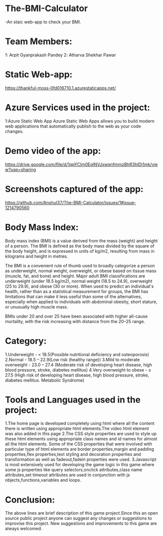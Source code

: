 # The-BMI-Calculator
-An staic web-app to check your BMI.
# Team Members:
1: Arpit Gyanprakash Pandey 
2: Atharva Shekhar Pawar 
# Static Web-app:
https://thankful-moss-0fd016710.1.azurestaticapps.net/
# Azure Services used in the project:
1:Azure Static Web App Azure Static Web Apps allows you to build modern web applications that automatically publish to the web as your code changes.
# Demo video of the app:
  https://drive.google.com/file/d/1qpYCIm0EqlNVJxwqnfmmzBhR3hlDj1mk/view?usp=sharing
# Screenshots captured of the app:
https://github.com/Anshul37/The-BMI-Calculator/issues/1#issue-1214790560
# Body Mass Index:
  Body mass index (BMI) is a value derived from the mass (weight) and height of a person. The BMI is defined as the body mass divided by the square of the body height, and is expressed in units of kg/m2, resulting from mass in kilograms and height in metres.
  
  The BMI is a convenient rule of thumb used to broadly categorize a person as underweight, normal weight, overweight, or obese based on tissue mass (muscle, fat, and bone) and height. Major adult BMI classifications are underweight (under 18.5 kg/m2), normal weight (18.5 to 24.9), overweight (25 to 29.9), and obese (30 or more). When used to predict an individual's health, rather than as a statistical measurement for groups, the BMI has limitations that can make it less useful than some of the alternatives, especially when applied to individuals with abdominal obesity, short stature, or unusually high muscle mass.
  
 BMIs under 20 and over 25 have been associated with higher all-cause mortality, with the risk increasing with distance from the 20–25 range.

  # Category:
  1.Underweight - < 18.5(Possible nutritional deficiency and osteoporosis)
  2.Normal - 18.5 – 22.9(Low risk (healthy range))
  3.Mild to moderate overweight -	23.0 – 27.4	(Moderate risk of developing heart disease, high blood pressure, stroke, diabetes mellitus)
  4.Very overweight to obese - ≥ 27.5	(High risk of developing heart disease, high blood pressure, stroke, diabetes mellitus. Metabolic Syndrome)
# Tools and Languages used in the project:
1.The home page is developed completely using html where all the content there is written using appropriate html elements.The video html element was also added in this   page
2.The CSS style properties are used to style up these html elements using appropriate class names and id names for almost all the html elements.
Some of the CSS properties that were involved with particular type of html elements are border properties,margin and padding properties,flex properties,text styling and decoration properties and transformation as well as fadeout,fadein properties were used.
3.Javascript is most extensively used for developing the game logic in this game where some js properties like query selectors,onclick attributes,class name        attributes,set timeout attributes are used in conjunction with js objects,functions,variables and loops.
# Conclusion:
  The above lines are brief description of this game project.Since this an open source public project anyone can suggest any changes or suggestions to improvise this       project.
  New suggestions and improvements to this game are always welcomed.

